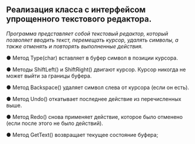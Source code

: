 ## Реализация класса с интерфейсом упрощенного текстового редактора.
*Программа представляет собой текстовый редактор, который позволяет вводить текст, перемещать курсор, удалять символы, а также отменять и повторять выполненные действия.*

● Метод Type(char) вставляет в буфер символ в позиции курсора.

● Методы ShiftLeft() и ShiftRight() двигают курсор. Курсор никогда не может выйти за границы буфера.

● Метод Backspace() удаляет символ слева от курсора (если он есть).

● Метод Undo() откатывает последнее действие из перечисленных выше.

● Метод Redo() снова применяет действие, которое было отменено (если после этого не было действий).

● Метод GetText() возвращает текущее состояние буфера;
